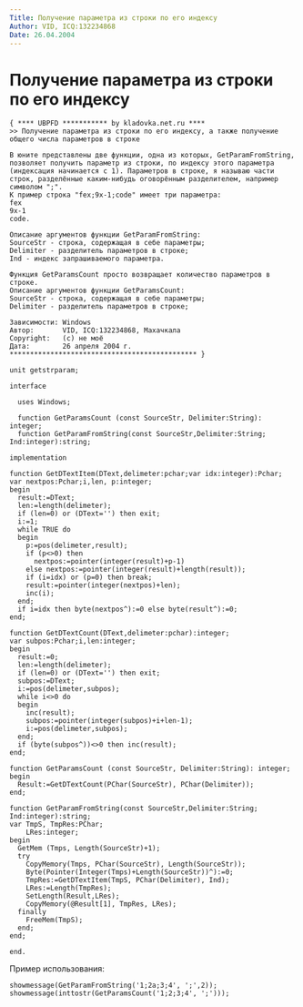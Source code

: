 ```yaml
---
Title: Получение параметра из строки по его индексу
Author: VID, ICQ:132234868
Date: 26.04.2004
---
```



Получение параметра из строки по его индексу
============================================

    { **** UBPFD *********** by kladovka.net.ru ****
    >> Получение параметра из строки по его индексу, а также получение общего числа параметров в строке
     
    В юните представлены две функции, одна из которых, GetParamFromString, позволяет получить параметр из строки, по индексу этого параметра (индексация начинается с 1). Параметров в строке, я называю части строк, разделённые каким-нибудь оговорённым разделителем, например символом ";".
    К пример строка "fex;9x-1;code" имеет три параметра: 
    fex
    9x-1
    code.
     
    Описание аргументов функции GetParamFromString:
    SourceStr - строка, содержащая в себе параметры;
    Delimiter - разделитель параметров в строке;
    Ind - индекс запрашиваемого параметра.
     
    Функция GetParamsCount просто возвращает количество параметров в строке.
    Описание аргументов функции GetParamsCount:
    SourceStr - строка, содержащая в себе параметры;
    Delimiter - разделитель параметров в строке;
     
    Зависимости: Windows
    Автор:       VID, ICQ:132234868, Махачкала
    Copyright:   (c) не моё
    Дата:        26 апреля 2004 г.
    ********************************************** }
     
    unit getstrparam;
     
    interface
     
      uses Windows;
     
      function GetParamsCount (const SourceStr, Delimiter:String): integer;
      function GetParamFromString(const SourceStr,Delimiter:String; Ind:integer):string;
     
    implementation
     
    function GetDTextItem(DText,delimeter:pchar;var idx:integer):Pchar;
    var nextpos:Pchar;i,len, p:integer;
    begin
      result:=DText;
      len:=length(delimeter);
      if (len=0) or (DText='') then exit;
      i:=1;
      while TRUE do
      begin
        p:=pos(delimeter,result);
        if (p<>0) then
          nextpos:=pointer(integer(result)+p-1)
        else nextpos:=pointer(integer(result)+length(result));
        if (i=idx) or (p=0) then break;
        result:=pointer(integer(nextpos)+len);
        inc(i);
      end;
      if i=idx then byte(nextpos^):=0 else byte(result^):=0;
    end;
     
    function GetDTextCount(DText,delimeter:pchar):integer;
    var subpos:Pchar;i,len:integer;
    begin
      result:=0;
      len:=length(delimeter);
      if (len=0) or (DText='') then exit;
      subpos:=DText;
      i:=pos(delimeter,subpos);
      while i<>0 do
      begin
        inc(result);
        subpos:=pointer(integer(subpos)+i+len-1);
        i:=pos(delimeter,subpos);
      end;
      if (byte(subpos^))<>0 then inc(result);
    end;
     
    function GetParamsCount (const SourceStr, Delimiter:String): integer;
    begin
      Result:=GetDTextCount(PChar(SourceStr), PChar(Delimiter));
    end;
     
    function GetParamFromString(const SourceStr,Delimiter:String; Ind:integer):string;
    var TmpS, TmpRes:PChar;
        LRes:integer;
    begin
      GetMem (Tmps, Length(SourceStr)+1);
      try
        CopyMemory(Tmps, PChar(SourceStr), Length(SourceStr));
        Byte(Pointer(Integer(Tmps)+Length(SourceStr))^):=0;
        TmpRes:=GetDTextItem(TmpS, PChar(Delimiter), Ind);
        LRes:=Length(TmpRes);
        SetLength(Result,LRes);
        CopyMemory(@Result[1], TmpRes, LRes);
      finally
        FreeMem(TmpS);
      end;
    end;
     
    end. 

Пример использования:

    showmessage(GetParamFromString('1;2a;3;4', ';',2));
    showmessage(inttostr(GetParamsCount('1;2;3;4', ';'))); 
